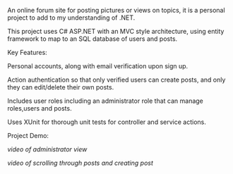 An online forum site for posting pictures or views on topics, it is a personal project to add to my understanding of .NET.

This project uses C# ASP.NET with an MVC style architecture, using entity framework to map to an SQL database of users and posts.


Key Features:

Personal accounts, along with email verification upon sign up.

Action authentication so that only verified users can create posts, and only they can edit/delete their own posts.

Includes user roles including an administrator role that can manage roles,users and posts.

Uses XUnit for thorough unit tests for controller and service actions.


Project Demo:

*video of administrator view*

*video of scrolling through posts and creating post*





